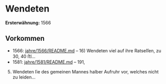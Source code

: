 # Wendeten

**Ersterwähnung:** 1566

## Vorkommen
- 1566: [jahre/1566/README.md](../jahre/1566/README.md) – 16) Wendeten viel auf ihre Ratseſſen, zu 30, 40 ﬅl...
- 1581: [jahre/1581/README.md](../jahre/1581/README.md) – 191,

5) Wendeten ſie des gemeinen Mannes halber Aufruhr
vor, welches nicht zu leiden...
